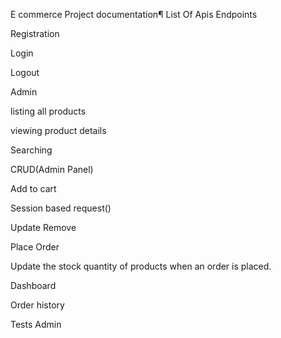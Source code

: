 E commerce Project documentation¶
List Of Apis Endpoints

Registration
 
Login
 
 
Logout
 
Admin
 
 
listing all products
 
viewing product details
 
Searching

 
CRUD(Admin Panel)

 
Add to cart
 

 


Session based request()



Update
Remove

 

 



Place Order
 
 

 
Update the stock quantity of products when an order is placed.

Dashboard
 

Order history


 


Tests
Admin 
 
 

 

 




